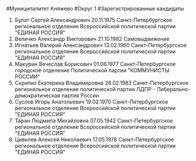 #Муниципалитет
Княжево
#Округ
1
#Зарегистрированные кандидаты
1. Булат Сергей Александрович 20.11.1975
Санкт-Петербургское региональное отделение Всероссийской политической партии "ЕДИНАЯ РОССИЯ"
2. Величко Александр Викторович 21.10.1982
Самовыдвижение
3. Игнатьев Валерий Александрович 13.02.1960
Санкт-Петербургское региональное отделение Всероссийской политической партии "ЕДИНАЯ РОССИЯ"
4. Макурин Вячеслав Борисович 01.06.1977
Санкт-Петербургское городское отделение Политической партии "КОММУНИСТЫ РОССИИ"
5. Скрипко Екатерина Владимировна 28.02.1983
Санкт-Петербургское региональное отделение политической партии ЛДПР - Либерально-демократическая партия России
6. Суслов Игорь Анатольевич 19.02.1970
Санкт-Петербургское региональное отделение Всероссийской политической партии "ЕДИНАЯ РОССИЯ"
7. Таран Людмила Михайловна 07.05.1942
Санкт-Петербургское региональное отделение Всероссийской политической партии "ЕДИНАЯ РОССИЯ"
8. Цивилев Алексей Николаевич 17.05.1978
Санкт-Петербургское региональное отделение Всероссийской политической партии "ЕДИНАЯ РОССИЯ"
